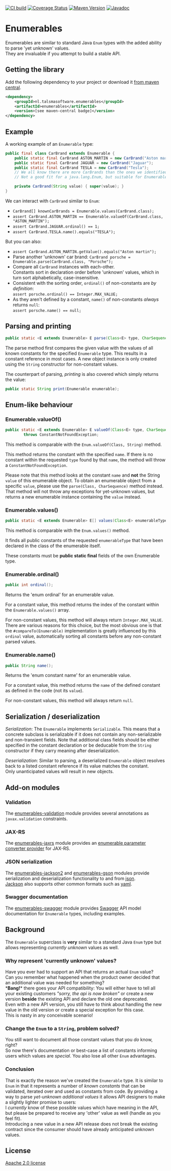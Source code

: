 [![CI build][ci-img]][ci]
[![Coverage Status][coveralls-img]][coveralls]
[![Maven Version][maven-img]][maven]
[![Javadoc][javadoc-img]][javadoc]


# Enumerables

Enumerables are similar to standard Java `Enum` types with the added ability 
to parse 'yet unknown' values.  
They are invaluable if you attempt to build a stable API.

## Getting the library

Add the following dependency to your project or download it 
[from maven central](https://repo1.maven.org/maven2/nl/talsmasoftware/enumerables/enumerables/).
```xml
<dependency>
    <groupId>nl.talsmasoftware.enumerables</groupId>
    <artifactId>enumerables</artifactId>
    <version>[see maven-central badge]</version>
</dependency>
```

## Example

A working example of an `Enumerable` type:

```java
public final class CarBrand extends Enumerable {
    public static final CarBrand ASTON_MARTIN = new CarBrand("Aston martin");
    public static final CarBrand JAGUAR = new CarBrand("Jaguar");
    public static final CarBrand TESLA = new CarBrand("Tesla");
    // We all know there are more CarBrands than the ones we identified here... 
    // Not a good fit for a java.lang.Enum, but suitable for Enumerable.

    private CarBrand(String value) { super(value); }
}
```

We can interact with `CarBrand` similar to `Enum`: 
 - `CarBrand[] knownCarBrands = Enumerable.values(CarBrand.class);`
 - `assert CarBrand.ASTON_MARTIN == Enumerable.valueOf(CarBrand.class, "ASTON_MARTIN");`
 - `assert CarBrand.JAGUAR.ordinal() == 1;`
 - `assert CarBrand.TESLA.name().equals("TESLA");`
 
But you can also:
 - `assert CarBrand.ASTON_MARTIN.getValue().equals("Aston martin");`
 - Parse another 'unknown' car brand: `CarBrand porsche = Enumerable.parse(CarBrand.class, "Porsche");`
 - Compare all `CarBrand` instances with each-other.  
   Constants sort in declaration order before 'unknown' values,
   which in turn sort alphabetically, case-insensitive.
 - Consistent with the sorting order, `ordinal()` of non-constants are _by definition_:  
   `assert porsche.ordinal() == Integer.MAX_VALUE;`
 - As they aren't defined by a constant, `name()` of non-constants _always_ returns `null`:  
   `assert porsche.name() == null;`

## Parsing and printing

```java
public static <E extends Enumerable> E parse(Class<E> type, CharSequence value);
```

The parse method first compares the given value with the values of all known constants 
for the specified `Enumerable` type. This results in a constant reference in most cases.
A new object instance is only created using the `String` constructor for non-constant values.

The counterpart of parsing, _printing_ is also covered which simply returns the value:

```java
public static String print(Enumerable enumerable);
```

## Enum-like behaviour

### Enumerable.valueOf()

```java
public static <E extends Enumerable> E valueOf(Class<E> type, CharSequence name)
        throws ConstantNotFoundException;
```

This method is comparable with the `Enum.valueOf(Class, String)` method.

This method returns the constant with the specified `name`.
If there is no constant within the requested `type` found by that `name`,
the method will throw a `ConstantNotFoundException`.

Please note that this method looks at the constant `name` and **not** the String `value` 
of this enumerable object. To obtain an enumerable object from a specific `value`, 
please use the `parse(Class, CharSequence)` method instead.
That method will not throw any exceptions for yet-unknown values, but returns a
new enumerable instance containing the `value` instead.

### Enumerable.values()

```java
public static <E extends Enumerable> E[] values(Class<E> enumerableType);
```

This method is comparable with the `Enum.values()` method.

It finds all public constants of the requested `enumerableType`
that have been declared in the class of the enumerable itself.

These constants must be **public static final** fields of the own Enumerable type.

### Enumerable.ordinal()

```java
public int ordinal();
```

Returns the 'enum ordinal' for an enumerable value.

For a constant value, this method returns the index of the constant within the `Enumerable.values()` array.

For non-constant values, this method will always return `Integer.MAX_VALUE`.
There are various reasons for this choice, but the most obvious one is that the `#compareTo(Enumerable)`
implementation is greatly influenced by this `ordinal` value, 
automatically sorting all constants before any non-constant parsed values.

### Enumerable.name()

```java
public String name();
```

Returns the 'enum constant name' for an enumerable value.

For a constant value, this method returns the `name` of the defined constant as defined in the code (not its `value`).

For non-constant values, this method will always return `null`.

## Serialization / deserialization

_Serialization_: The `Enumerable` implements `Serializable`. 
This means that a concrete subclass is serializable if it does not contain 
any non-serializable and non-transient fields. 
Note that additional class fields should be either specified in the 
constant declaration or be deducable from the `String` constructor 
if they carry meaning after deserialization.

_Deserialization_: Similar to parsing, a deserialized `Enumerable` object 
resolves back to a listed constant reference if its value matches the constant.  
Only unanticipated values will result in new objects.

## Add-on modules

### Validation

The [enumerables-validation](enumerables-validation) module provides several annotations as
`javax.validation` constraints.

### JAX-RS

The [enumerables-jaxrs](enumerables-jaxrs) module provides an 
[enumerable parameter converter provider](enumerables-jaxrs/src/main/java/nl/talsmasoftware/enumerables/jaxrs/EnumerableParamConverterProvider.java)
for JAX-RS.

### JSON serialization

The [enumerables-jackson2](enumerables-jackson2) and [enumerables-gson](enumerables-gson)
modules provide serialization and deserialization functionality to and from [json].  
[Jackson] also supports other common formats such as [yaml].

### Swagger documentation

The [enumerables-swagger](enumerables-swagger) module provides [Swagger] API model documentation
for `Enumerable` types, including examples.

## Background

The `Enumerable` superclass is **very** similar to a standard Java `Enum` type
but allows representing _currently unknown_ values as well.

### Why represent 'currently unknown' values?

Have you ever had to support an API that returns an actual `Enum` value?  
Can you remember what happened when the product owner decided that
an additional value was needed for something?  
\***Bang!**\* there goes your API compatibility: 
You will either have to tell all your existing customers _"sorry, the api is now broken"_ 
or create a new version **beside** the existing API and declare the old one deprecated.  
Even with a new API version, you still have to think about handling the new value in the old version
or create a special exception for this case.  
This is nasty in any conceivable scenario!  

### Change the `Enum` to a `String`, problem solved?  

You still want to document all those constant values that you _do_ know, right?  
So now there's documentation or best-case a list of constants informing users which values are _special_.
You also lose all other `Enum` advantages.

### Conclusion 

That is exactly the reason we've created the `Enumerable` type.
It is similar to `Enum` in that it represents a number of _known constants_ 
that can be validated, iterated over and used as constants from code.
By providing a way to parse  _yet-unknown additional values_ it allows API
designers to make a slightly lighter promise to users:  
I _currently_ know of these possible values which have meaning in the API,
but please be prepared to receive any 'other' value as well (handle as you feel fit).  
Introducing a new value in a new API release does not break the
existing contract since the consumer should have already anticipated unknown values.

## License

[Apache 2.0 license](LICENSE)

  [ci-img]: https://github.com/talsma-ict/enumerables/actions/workflows/ci-build.yml/badge.svg
  [ci]: https://github.com/talsma-ict/enumerables/actions/workflows/ci-build.yml
  [maven-img]: https://img.shields.io/maven-central/v/nl.talsmasoftware.enumerables/enumerables
  [maven]: https://mvnrepository.com/artifact/nl.talsmasoftware.enumerables
  [javadoc-img]: https://www.javadoc.io/badge/nl.talsmasoftware.enumerables/enumerables.svg
  [javadoc]: https://www.javadoc.io/doc/nl.talsmasoftware.enumerables/enumerables
  [coveralls-img]: https://coveralls.io/repos/github/talsma-ict/enumerables/badge.svg
  [coveralls]: https://coveralls.io/github/talsma-ict/enumerables

  [json]: https://www.w3schools.com/js/js_json_intro.asp
  [yaml]: https://yaml.org/
  [jackson]: https://github.com/FasterXML/jackson
  [swagger]: https://swagger.io/
